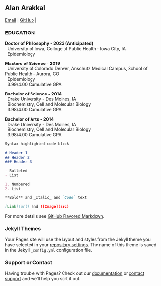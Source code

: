 ## Alan Arakkal

[Email](alan.arakkal@gmail.com) | [GitHub](https://github.com/a1arakkal) |

### EDUCATION

**Doctor of Philosophy - 2023 (Anticipated)** <br>
  &nbsp;  University of Iowa, Colloge of Public Health - Iowa City, IA <br>
  &nbsp;  Epidemiology
  
**Masters of Science - 2019** <br>
  &nbsp;  University of Colorado Denver, Anschutz Medical Campus, School of Public Health - Aurora, CO <br>
  &nbsp;  Epidemiology <br>
  &nbsp;  3.99/4.00 Cumulative GPA
  
**Bachelor of Science - 2014** <br>
  &nbsp;  Drake University - Des Moines, IA <br>
  &nbsp;  Biochemistry, Cell and Molecular Biology <br>
  &nbsp;  3.98/4.00 Cumulative GPA
  
**Bachelor of Arts - 2014** <br>
  &nbsp;  Drake University - Des Moines, IA <br>
  &nbsp;  Biochemistry, Cell and Molecular Biology <br>
  &nbsp;  3.98/4.00 Cumulative GPA


```markdown
Syntax highlighted code block

# Header 1
## Header 2
### Header 3

- Bulleted
- List

1. Numbered
2. List

**Bold** and _Italic_ and `Code` text

[Link](url) and ![Image](src)
```

For more details see [GitHub Flavored Markdown](https://guides.github.com/features/mastering-markdown/).

### Jekyll Themes

Your Pages site will use the layout and styles from the Jekyll theme you have selected in your [repository settings](https://github.com/a1arakkal/digital-cv/settings). The name of this theme is saved in the Jekyll `_config.yml` configuration file.

### Support or Contact

Having trouble with Pages? Check out our [documentation](https://docs.github.com/categories/github-pages-basics/) or [contact support](https://support.github.com/contact) and we’ll help you sort it out.
